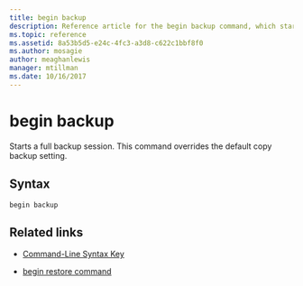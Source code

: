 ```yaml
---
title: begin backup
description: Reference article for the begin backup command, which starts a full backup session.
ms.topic: reference
ms.assetid: 8a53b5d5-e24c-4fc3-a3d8-c622c1bbf8f0
ms.author: mosagie
author: meaghanlewis
manager: mtillman
ms.date: 10/16/2017
---
```


# begin backup



Starts a full backup session. This command overrides the default copy backup setting.

## Syntax

```
begin backup
```

## Related links

- [Command-Line Syntax Key](command-line-syntax-key.md)

- [begin restore command](begin-restore.md)
